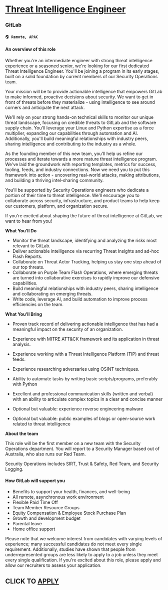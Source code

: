 # [Threat Intelligence Engineer ](https://www.remotewlb.com/apply/threat-intelligence-engineer)  
### GitLab  
#### `🌎 Remote, APAC`  

#### **An overview of this role**

Whether you're an intermediate engineer with strong threat intelligence experience or a seasoned senior, we're looking for our first dedicated Threat Intelligence Engineer. You'll be joining a program in its early stages, built on a solid foundation by current members of our Security Operations team.

Your mission will be to provide actionable intelligence that empowers GitLab to make informed, proactive decisions about security. We want to get in front of threats before they materialize - using intelligence to see around corners and anticipate the next attack.

We'll rely on your strong hands-on technical skills to monitor our unique threat landscape, focusing on credible threats to GitLab and the software supply chain. You'll leverage your Linux and Python expertise as a force multiplier, expanding our capabilities through automation and AI. Additionally, you'll build meaningful relationships with industry peers, sharing intelligence and contributing to the industry as a whole.

As the founding member of this new team, you'll help us refine our processes and iterate towards a more mature threat intelligence program. We've laid the groundwork with reporting templates, metrics for success, tooling, feeds, and industry connections. Now we need you to put this framework into action - uncovering real-world attacks, making attributions, and building a thriving intel-sharing community.

You'll be supported by Security Operations engineers who dedicate a portion of their time to threat intelligence. We'll encourage you to collaborate across security, infrastructure, and product teams to help keep our customers, platform, and organization secure.

If you're excited about shaping the future of threat intelligence at GitLab, we want to hear from you!

**What You’ll Do**

  * Monitor the threat landscape, identifying and analyzing the risks most relevant to GitLab.
  * Deliver actionable intelligence via recurring Threat Insights and ad-hoc Flash Reports.
  * Collaborate on Threat Actor Tracking, helping us stay one step ahead of our top threats.
  * Collaborate on Purple Team Flash Operations, where emerging threats are turned into collaborative exercises to rapidly improve our defensive capabilities.
  * Build meaningful relationships with industry peers, sharing intelligence and collaborating on emerging threats.
  * Write code, leverage AI, and build automation to improve process efficiencies on the team.

**What You’ll Bring**

  * Proven track record of delivering actionable intelligence that has had a meaningful impact on the security of an organization.
  * Experience with MITRE ATT&CK framework and its application in threat analysis.
  * Experience working with a Threat Intelligence Platform (TIP) and threat feeds.
  * Experience researching adversaries using OSINT techniques.
  * Ability to automate tasks by writing basic scripts/programs, preferably with Python

  * Excellent and professional communication skills (written and verbal) with an ability to articulate complex topics in a clear and concise manner
  * Optional but valuable: experience reverse engineering malware
  * Optional but valuable: public examples of blogs or open-source work related to threat intelligence

**About the team**

This role will be the first member on a new team with the Security Operations department. You will report to a Security Manager based out of Australia, who also runs our Red Team.

Security Operations includes SIRT, Trust & Safety, Red Team, and Security Logging.

#### **How GitLab will support you**

  * Benefits to support your health, finances, and well-being
  * All remote, asynchronous work environment
  * Flexible Paid Time Off
  * Team Member Resource Groups
  * Equity Compensation & Employee Stock Purchase Plan
  * Growth and development budget 
  * Parental leave 
  * Home office support

Please note that we welcome interest from candidates with varying levels of experience; many successful candidates do not meet every single requirement. Additionally, studies have shown that people from underrepresented groups are less likely to apply to a job unless they meet every single qualification. If you're excited about this role, please apply and allow our recruiters to assess your application.

  
## CLICK TO [APPLY](https://www.remotewlb.com/apply/threat-intelligence-engineer)

